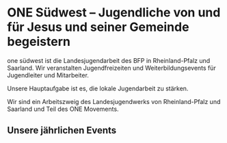# ONE Südwest – Jugendliche von und für Jesus und seiner Gemeinde begeistern

one südwest ist die Landesjugendarbeit
des BFP in Rheinland-Pfalz und Saarland. Wir veranstalten Jugendfreizeiten
und Weiterbildungsevents für Jugendleiter und Mitarbeiter.

Unsere Hauptaufgabe ist es, die lokale Jugendarbeit zu stärken.

Wir sind ein Arbeitszweig des Landesjugendwerks von Rheinland-Pfalz und Saarland
und Teil des ONE Movements.

## Unsere jährlichen Events

